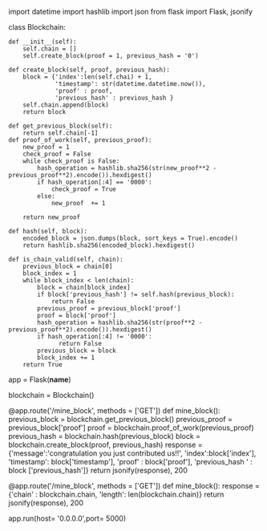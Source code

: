 import datetime
import hashlib
import json
from flask import Flask, jsonify


class Blockchain:
    
    def __init__(self):
        self.chain = []
        self.create_block(proof = 1, previous_hash = '0')
        
    def create_block(self, proof, previous_hash):
        block = {'index':len(self.chai) + 1,
                 'timestamp': str(datetime.datetime.now()),
                 'proof' : proof,
                 'previous_hash' : previous_hash }
        self.chain.append(block)
        return block
    
    def get_previous_block(self):
        return self.chain[-1]
    def proof_of_work(self, previous_proof):
        new_proof = 1
        check_proof = False
        while check_proof is False:
            hash_operation = hashlib.sha256(str(new_proof**2 - previous_proof**2).encode()).hexdigest()
            if hash_operation[:4] == '0000':
                check_proof = True
            else:
                new_proof  += 1
                
        return new_proof
    
    def hash(self, block):
        encoded_block = json.dumps(block, sort_keys = True).encode()
        return hashlib.sha256(encoded_block).hexdigest()
    
    def is_chain_valid(self, chain):
        previous_block = chain[0]
        block_index = 1
        while block_index < len(chain):
            block = chain[block_index]
            if block['previous_hash'] != self.hash(previous_block):
                return False
            previous_proof = previous_block['proof']
            proof = block['proof']
            hash_operation = hashlib.sha256(str(proof**2 - previous_proof**2).encode()).hexdigest()
            if hash_operation[:4] != '0000':
                  return False
            previous_block = block
            block_index += 1
        return True
    
    
app = Flask(__name__)

blockchain = Blockchain()

@app.route('/mine_block', methods = ['GET'])
def mine_block():
    previous_block = blockchain.get_previous_block()
    previous_proof = previous_block['proof']
    proof = blockchain.proof_of_work(previous_proof)
    previous_hash = blockchain.hash(previous_block)
    block = blockchain.create_block(proof, previous_hash)
    response = {'message':'congratulation you just contributed us!!',
                'index':block['index'],
                'timestamp': block['timestamp'],
                'proof' : block['proof'],
                'previous_hash ' : block ['previous_hash']}
    return jsonify(response), 200


@app.route('/mine_block', methods = ['GET'])
def mine_block():
    response = {'chain' : blockchain.chain,
                'length': len(blockchain.chain)}
    return jsonify(response), 200

app.run(host= '0.0.0.0',port= 5000)



            
            
            
            
            
            
            
            
            
            
            
            
            
            
            
            
            
            
            
            
            
            
            
            
            
            
            
            
            
            
        

